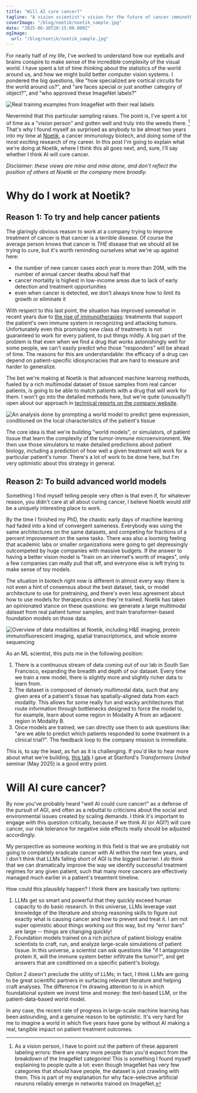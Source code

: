 ```yaml
---
title: "Will AI cure cancer?"
tagline: "A vision scientist's vision for the future of cancer immunotherapy"
coverImage: "/blog/noetik/noetik_sample.jpg"
date: "2025-06-30T20:15:00.000Z"
ogImage:
  url: "/blog/noetik/noetik_sample.jpg"
---
```


For nearly half of my life, I've worked to understand how our eyeballs and brains conspire to make sense of the incredible complexity of the visual world. 
I have spent a lot of time thinking about the statistics of the world around us, and how we might build better computer vision systems.
I pondered the big questions, like "how specialized are cortical circuits for the world around us?", and "are faces special or just another category of object?", and "who approved these ImageNet labels?"

![Real training examples from ImageNet with their real labels](/blog/noetik/imagenet.png)

Nevermind that this particular sampling raises. The point is, I've spent a lot of time as a "vision person" and gotten well and truly into the weeds there. [^1] That's why I found myself as surprised as anybody to be almost two years into my time at [Noetik](https://noetik.ai), a cancer immunology biotech, and doing some of the most exciting research of my career. In this post I'm going to explain what we're doing at Noetik, where I think this all goes next, and, sure, I'll say whether I think AI will cure cancer.

_Disclaimer: these views are mine and mine alone, and don't reflect the position of others at Noetik or the company more broadly._

# Why do I work at Noetik?
## Reason 1: To try and help cancer patients

The glaringly obvious reason to work at a company trying to improve treatment of cancer is that cancer is a terrible disease. 
Of course the average person knows that cancer is _THE_ disease that we should all be trying to cure, but it's worth reminding ourselves what we're up against here:

- the number of new cancer cases _each year_ is more than 20M, with the number of annual cancer deaths about half that
- cancer mortality is highest in low-income areas due to lack of early detection and treatment opportunities
- even when cancer is detected, we don't always know how to limit its growth or eliminate it

With respect to this last point, the situation has improved somewhat in recent years due to [the rise of immunotherapies](https://www.nature.com/articles/s41423-020-0488-6): treatments that support the patient's own immune system in recognizing and attacking tumors. Unfortunately even this promising new class of treatments is not guaranteed to work for every patient, to put things mildly. A big part of the problem is that even when we find a drug that works astonishingly well for some people, we can't easily predict who those "responders" will be ahead of time.
The reasons for this are understandable: the efficacy of a drug can depend on patient-specific idiosyncracies that are hard to measure and harder to generalize.

The bet we're making at Noetik is that advanced machine learning methods, fueled by a rich multimodal dataset of tissue samples from real cancer patients, is going to be able to match patients with a drug that will work for them. I won't go into the detailed methods here, but we're quite (unusually?) open about our approach in [technical reports on the company website](https://www.noetik.ai/research).

![An analysis done by prompting a world model to predict gene expression, conditioned on the local characteristics of the patient's tissue](/blog/noetik/octo_vc.png)

The core idea is that we're building "world models", or simulators, of patient tissue that learn the complexity of the tumor-immune microenvironment. We then use those simulators to make detailed predictions about patient biology, including a prediction of how well a given treatment will work for a particular patient's tumor. 
There's a lot of work to be done here, but I'm very optimistic about this strategy in general.

## Reason 2: To build advanced world models
Something I find myself telling people very often is that even if, for whatever reason, you didn't care at all about curing cancer, I believe Noetik would _still_ be a uniquely interesting place to work. 

By the time I finished my PhD, the chaotic early days of machine learning had faded into a kind of convergent sameness. Everybody was using the same architectures on the same datasets, and competing for fractions of a percent improvement on the same tasks. 
There was also a looming feeling that academic labs or smaller organizations were going to get depressingly outcompeted by huge companies with massive budgets. If the answer to having a better vision model is "train on an internet's worth of images", only a few companies can really pull that off, and everyone else is left trying to make sense of toy models.

The situation in biotech right now is different in almost every way: there is not even a hint of consensus about the best dataset, task, or model architecture to use for pretraining, and there's even less agreement about how to use models for therapeutics once they're trained.
Noetik has taken an opinionated stance on these questions: we generate a large multimodal dataset from real patient tumor samples, and train transformer-based foundation models on those data.

![Overview of data modalities at Noetik, including H&E imaging, protein immunofluorescent imaging, spatial transcriptomics, and whole exome sequencing](/blog/noetik/data_modalities.png)

As an ML scientist, this puts me in the following position:
1. There is a continuous stream of data coming out of our lab in South San Francisco, expanding the breadth and depth of our dataset. Every time we train a new model, there is slightly more and slightly richer data to learn from.
2. The dataset is composed of densely multimodal data, such that any given area of a patient's tissue has spatially-aligned data from each modality. This allows for some really fun and wacky architectures that route information through bottlenecks designed to force the model to, for example, learn about some region in Modality A from an adjacent region in Modality B.
3. Once models are trained, we can directly use them to ask questions like: "are we able to predict which patients responded to some treatment in a clinical trial?". The feedback loop to the company mission is immediate.

This is, to say the least, as fun as it is challenging. If you'd like to hear more about what we're building, [this talk](https://youtu.be/8kXIaUM3h1E?si=tTB5yiEXyaAJasNp) I gave at Stanford's _Transformers United_ seminar (May 2025) is a good entry point.

# Will AI cure cancer?
By now you've probably heard "well AI could cure cancer!" as a defense of the pursuit of AGI, and often as a rebuttal to criticisms about the social and environmental issues created by scaling demands.
I think it's important to engage with this question critically, because if we think AI (or AGI?) will cure cancer, our risk tolerance for negative side effects really should be adjusted accordingly.

My perspective as someone working in this field is that we are probably not going to completely eradicate cancer with AI within the next few years, and I don't think that LLMs falling short of AGI is the biggest barrier.
I _do_ think that we can dramatically improve the way we identify successful treatment regimes for any given patient, such that many more cancers are effectively managed much earlier in a patient's treamtent timeline. 

How could this plausibly happen? I think there are basically two options:
1. LLMs get so smart and powerful that they quickly exceed human capacity to do basic research. In this universe, LLMs leverage vast knowledge of the literature and strong reasoning skills to figure out exactly what is causing cancer and how to prevent and treat it. I am not super opimistic about things working out this way, but my "error bars" are large -- things are changing quickly!
2. Foundation models trained on a rich picture of patient biology enable scientists to craft, run, and analyze large-scale simulations of patient tissue. In this universe, a scientist can ask questions like "if I antagonize protein X, will the immune system better infiltrate the tumor?", and get answers that are conditioned on a specific patient's biology.

Option 2 doesn't preclude the utility of LLMs; in fact, I think LLMs are going to be great scientific partners in surfacing relevant literature and helping craft analyses. The difference I'm drawing attention to is in which foundational system we invest time and money: the text-based LLM, or the patient-data-based world model.

In any case, the recent rate of progress in large-scale machine learning has been astounding, and a genuine reason to be optimistic. It's very hard for me to imagine a world in which five years have gone by without AI making a real, tangible impact on patient treatment outcomes.

[^1]: As a vision person, I have to point out the pattern of these apparent labeling errors: there are many more people than you'd expect from the breakdown of the ImageNet categories! This is something I found myself explaining to people quite a lot: even though ImageNet has very few categories that _should_ have people, the dataset is just crawling with them. This is part of my explanation for why face-selective artificial neurons reliably emerge in networks trained on ImageNet.